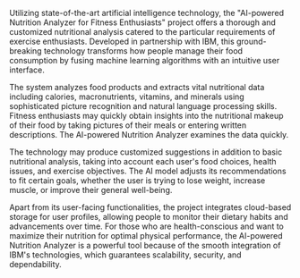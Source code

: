 Utilizing state-of-the-art artificial intelligence technology, the "AI-powered Nutrition Analyzer for Fitness Enthusiasts" project offers a thorough and customized nutritional analysis catered to the particular requirements of exercise enthusiasts. Developed in partnership with IBM, this ground-breaking technology transforms how people manage their food consumption by fusing machine learning algorithms with an intuitive user interface.

The system analyzes food products and extracts vital nutritional data including calories, macronutrients, vitamins, and minerals using sophisticated picture recognition and natural language processing skills. Fitness enthusiasts may quickly obtain insights into the nutritional makeup of their food by taking pictures of their meals or entering written descriptions. The AI-powered Nutrition Analyzer examines the data quickly.

The technology may produce customized suggestions in addition to basic nutritional analysis, taking into account each user's food choices, health issues, and exercise objectives. The AI model adjusts its recommendations to fit certain goals, whether the user is trying to lose weight, increase muscle, or improve their general well-being.

Apart from its user-facing functionalities, the project integrates cloud-based storage for user profiles, allowing people to monitor their dietary habits and advancements over time. For those who are health-conscious and want to maximize their nutrition for optimal physical performance, the AI-powered Nutrition Analyzer is a powerful tool because of the smooth integration of IBM's technologies, which guarantees scalability, security, and dependability.


